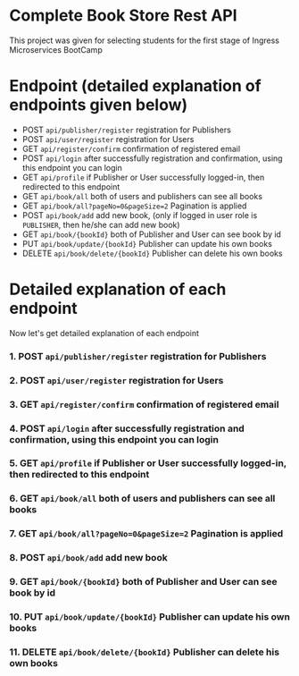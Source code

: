 # Complete Book Store Rest API

This project was given for selecting students for the first stage of Ingress Microservices BootCamp

# Endpoint (detailed explanation of endpoints given below)

- POST ```api/publisher/register``` registration for Publishers
- POST ```api/user/register``` registration for Users
- GET ```api/register/confirm``` confirmation of registered email
- POST ```api/login``` after successfully registration and confirmation, using this endpoint you can login
- GET ```api/profile``` if Publisher or User successfully logged-in, then redirected to this endpoint
- GET ```api/book/all``` both of users and publishers can see all books
- GET ```api/book/all?pageNo=0&pageSize=2``` Pagination is applied
- POST ```api/book/add``` add new book, (only if logged in user role is ```PUBLISHER```, then he/she can add new book)
- GET ```api/book/{bookId}``` both of Publisher and User can see book by id
- PUT ```api/book/update/{bookId}``` Publisher can update his own books
- DELETE ```api/book/delete/{bookId}``` Publisher can delete his own books

# Detailed explanation of each endpoint
Now let's get detailed explanation of each endpoint

### 1. POST ```api/publisher/register``` registration for Publishers
### 2. POST ```api/user/register``` registration for Users
### 3. GET ```api/register/confirm``` confirmation of registered email
### 4. POST ```api/login``` after successfully registration and confirmation, using this endpoint you can login
### 5. GET ```api/profile``` if Publisher or User successfully logged-in, then redirected to this endpoint
### 6. GET ```api/book/all``` both of users and publishers can see all books
### 7. GET ```api/book/all?pageNo=0&pageSize=2``` Pagination is applied
### 8. POST ```api/book/add``` add new book
### 9. GET ```api/book/{bookId}``` both of Publisher and User can see book by id
### 10. PUT ```api/book/update/{bookId}``` Publisher can update his own books
### 11. DELETE ```api/book/delete/{bookId}``` Publisher can delete his own books


